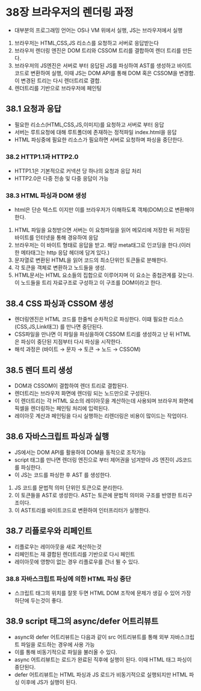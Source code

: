 # 38장 브라우저의 렌더링 과정

- 대부분의 프로그래밍 언어는 OS나 VM 위에서 실행, JS는 브라우저에서 실행
1. 브라우저는 HTML,CSS,JS 리소스를 요청하고 서버로 응답받는다
2. 브라우저 렌더링 엔진은 DOM 트리와 CSSOM 트리를 결합하여 렌더 트리를 만든다.
3. 브라우저의 JS엔진은 서버로 부터 응답된 JS를 파싱하여 AST를 생성하고 바이트 코드로 변환하여 실행, 이때 JS는 DOM API를 통해 DOM 혹은 CSSOM을 변경함. 이 변경된 트리는 다시 렌더트리로 결합.
4. 렌더트리를 기반으로 브라우저에 페인팅

## 38.1 요청과 응답

- 필요한 리소스(HTML,CSS,JS,이미지)를 요청하고 서버로 부터 응답
- 서버는 루트요청에 대해 루트폴더에 존재하는 정적파일 index.html을 응답
- HTML 파싱중에 필요한 리소스가 필요하면 서버로 요청하며 파싱을 중단한다.

### 38.2 HTTP1.1과 HTTP2.0

- HTTP1.1은 기본적으로 커넥션 당 하나의 요청과 응답 처리
- HTTP2.0은 다중 전송 및 다중 응답이 가능

### 38.3 HTML 파싱과 DOM 생성

- html은 단순 텍스트 이지만 이를 브라우저가 이해하도록 객체(DOM)으로 변환해야한다.
1. HTML 파일을 요청받으면 서버는 이 요청파일을 읽어 메모리에 저장한 뒤 저장된 바이트를 인터넷을 통해 경유하여 응답
2. 브라우저는 이 바이트 형태로 응답을 받고. 해당 meta태그로 인코딩을 한다.(이러한 메타태그는 http 응답 헤더에 담겨 있다.)
3. 문자열로 변환된 HTML을 읽어 코드의 최소단위인 토큰들로 분해한다.
4. 각 토큰을 객체로 변환하고 노드들을 생성.
5. HTML문서는 HTML 요소들의 집합으로 이루어지며 이 요소는 중첩관계를 갖는다. 이 노드들을 트리 자료구조로 구성하고 이 구조를 DOM이라고 한다.

## 38.4 CSS 파싱과 CSSOM 생성

- 렌더링엔진은 HTML 코드를 한줄씩 순차적으로 파싱한다. 이떄 필요한 리소스(CSS,JS,Link태그) 를 만나면 중단된다.
- CSS파일을 만나면 이 파일을 파싱을하여 CSSOM 트리를 생성하고 난 뒤 HTML은 파싱이 중단된 지점부터 다시 파싱을 시작한다.
- 해석 과정은 (바이트 → 문자 → 토큰 → 노드 → CSSOM)

## 38.5 렌더 트리 생성

- DOM과 CSSOM이 결합하여 렌더 트리로 결합된다.
- 렌더트리는 브라우저 화면에 렌더링 되는 노드만으로 구성된다.
- 이 렌더트리는 각 HTML 요소의 레이아웃을 계산하는데 사용되며 브라우저 화면에 픽셀을 렌더링하는 페인팅 처리에 입력된다.
- 레이아웃 계산과 페인팅을 다시 실행하는 리렌더링은 비용이 많이드는 작업이다.

## 38.6 자바스크립트 파싱과 실행

- JS에서는 DOM API를 활용하여 DOM을 동적으로 조작가능
- script 태그를 만나면 렌더링 엔진으로 부터 제어권을 넘겨받아 JS 엔진이 JS코드를 파싱한다.
- 이 JS는 코드를 파싱한 후 AST 를 생성한다.
    
1. JS 코드를 문법적 의미 단위인 토큰으로 분리한다.
2. 이 토큰들을 AST로 생성한다. AST는 토큰에 문법적 의미와 구조를 반영한 트리구조이다.
3. 이 AST트리를 바이트코드로 변환하여 인터프리터가 실행한다.

## 38.7 리플로우와 리페인트

- 리플로우는 레이아웃을 새로 계산하는것
- 리페인트는 재 결합된 렌더트리를 기반으로 다시 페인트
- 레이아웃에 영향이 없는 경우 리플로우를 건너 뛸 수 있다.

### 38.8 자바스크립트 파싱에 의한 HTML 파싱 중단

- 스크립트 태그의 위치를 잘못 두면 HTML DOM 조작에 문제가 생길 수 있어 가장 하단에 두는것이 좋다.

## 38.9 script 태그의 async/defer 어트리뷰트

- async와 defer 어트리뷰트는 다음과 같이 src 어트리뷰트를 통해 외부 자바스크립트 파일을 로드하는 경우에 사용 가능
- 이를 통해 비동기적으로 파일을 불러올 수 있다.
- async 어트리뷰트는 로드가 완료된 직후에 실행이 된다. 이때 HTML 태그 파싱이 중단된다.
- defer 어트리뷰트는 HTML 파싱과 JS 로드가 비동기적으로 실행되지만 HTML 파싱 이후에 JS가 실행이 된다.
